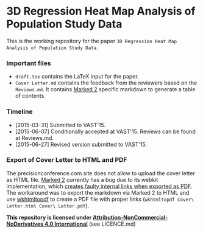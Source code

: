 # 3D Regression Heat Map Analysis of Population Study Data

This is the working repository for the paper `3D Regression Heat Map Analysis of Population Study Data`.

### Important files

- `draft.tex` contains the LaTeX input for the paper.
- `Cover Letter.md` contains the feedback from the reviewers based on the `Reviews.md`. It contains [Marked 2](http://marked2app.com/) specific markdown to generate a table of contents.

### Timeline

- [2015-03-31] Submitted to VAST'15.
- [2015-06-07] Conditionally accepted at VAST'15. Reviews can be found at Reviews.md.
- [2015-06-27] Revised version submitted to VAST'15.

### Export of Cover Letter to HTML and PDF

The precisionconference.com site does not allow to upload the cover letter as HTML file. [Marked 2](http://marked2app.com/) currently has a bug due to its webkit implementation, which [creates faulty internal links when exported as PDF](http://support.markedapp.com/discussions/questions/3598-saveexport-to-pdf-and-internal-links). The workaround was to export the markdown via Marked 2 to HTML and use [wkhtmltopdf](http://wkhtmltopdf.org/) to create a PDF file with proper links (`wkhtmltopdf Cover\ Letter.html Cover\ Letter.pdf`).

**This repository is licensed under [Attribution-NonCommercial-NoDerivatives 4.0 International](https://creativecommons.org/licenses/by-nc-nd/4.0/)** (see LICENCE.md)
